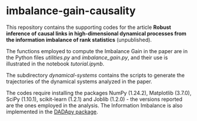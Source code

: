 # imbalance-gain-causality

This repository contains the supporting codes for the article **Robust inference of causal links in high-dimensional dynamical processes from the information imbalance of rank statistics** (unpublished).

The functions employed to compute the Imbalance Gain in the paper are in the Python files _utilities.py_ and _imbalance_gain.py_, and their use is illustrated in the notebook _tutorial.ipynb_.

The subdirectory _dynamical-systems_ contains the scripts to generate the trajectories of the dynamical systems analyzed in the paper.

The codes require installing the packages NumPy (1.24.2), Matplotlib (3.7.0), SciPy (1.10.1), scikit-learn (1.2.1) and Joblib (1.2.0) - the versions reported are the ones employed in the analysis. The Information Imbalance is also implemented in the [DADApy package](https://github.com/sissa-data-science/DADApy). 

